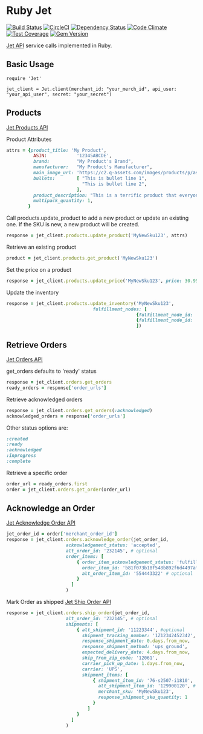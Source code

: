 # Ruby Jet

[![Build Status](https://travis-ci.org/jasonwells/ruby-jet.svg)](https://travis-ci.org/jasonwells/ruby-jet)
[![CircleCI](https://circleci.com/gh/jasonwells/ruby-jet.svg?style=shield)](https://circleci.com/gh/jasonwells/ruby-jet)
[![Dependency Status](https://gemnasium.com/jasonwells/ruby-jet.svg)](https://gemnasium.com/jasonwells/ruby-jet)
[![Code Climate](https://codeclimate.com/github/jasonwells/ruby-jet/badges/gpa.svg)](https://codeclimate.com/github/jasonwells/ruby-jet)
[![Test Coverage](https://codeclimate.com/github/jasonwells/ruby-jet/badges/coverage.svg)](https://codeclimate.com/github/jasonwells/ruby-jet/coverage)
[![Gem Version](https://badge.fury.io/rb/ruby-jet.svg)](https://badge.fury.io/rb/ruby-jet)

[Jet API](https://developer.jet.com/) service calls implemented in Ruby.

## Basic Usage

    require 'Jet'

    jet_client = Jet.client(merchant_id: "your_merch_id", api_user: "your_api_user", secret: "your_secret")

## Products
[Jet Products API](https://developer.jet.com/docs/merchant-sku)

Product Attributes

```ruby
attrs = {product_title: 'My Product',
          ASIN:           '12345ABCDE',
          brand:          "My Product's Brand",
          manufacturer:   "My Product's Manufacturer",
          main_image_url: 'https://c2.q-assets.com/images/products/p/asj/asj-077_1z.jpg',
          bullets:        [ "This is bullet line 1",
                            "This is bullet line 2",
                          ],
          product_description: "This is a terrific product that everyone should own.",
          multipack_quantity: 1,
        }
```

Call products.update_product to add a new product or update an existing one.
If the SKU is new, a new product will be created.

```ruby
response = jet_client.products.update_product('MyNewSku123', attrs)
```

Retrieve an existing product

```ruby
product = jet_client.products.get_product('MyNewSku123')
```

Set the price on a product

```ruby
response = jet_client.products.update_price('MyNewSku123', price: 30.95)
```

Update the inventory

```ruby
response = jet_client.products.update_inventory('MyNewSku123',
                                fulfillment_nodes: [
                                                {fulfillment_node_id: 'node1234', quantity: 100},
                                                {fulfillment_node_id: 'node5678', quantity: 20}
                                                ])
```

## Retrieve Orders
[Jet Orders API](https://developer.jet.com/docs/order-status)

get_orders defaults to 'ready' status

```ruby
response = jet_client.orders.get_orders
ready_orders = response['order_urls']
```

Retrieve acknowledged orders

```ruby
response = jet_client.orders.get_orders(:acknowledged)
acknowledged_orders = response['order_urls']
```

Other status options are:

```ruby
:created
:ready
:acknowledged
:inprogress
:complete
```

Retrieve a specific order

```ruby
order_url = ready_orders.first
order = jet_client.orders.get_order(order_url)
```

## Acknowledge an Order
[Jet Acknowledge Order API](https://developer.jet.com/docs/acknowledge-order)

```ruby
jet_order_id = order['merchant_order_id']
response = jet_client.orders.acknowledge_order(jet_order_id,
                      acknowledgement_status: 'accepted',
                      alt_order_id: '232145', # optional
                      order_items: [
                          { order_item_acknowledgement_status: 'fulfillable',
                            order_item_id: 'b81f073b18f548b892f6d4497af16297',
                            alt_order_item_id: '554443322' # optional
                          }
                        ]
                      )
```

Mark Order as shipped
[Jet Ship Order API](https://developer.jet.com/docs/ship-order)

```ruby
response = jet_client.orders.ship_order(jet_order_id,
                      alt_order_id: '232145', # optional
                      shipments: [
                          { alt_shipment_id: '11223344', #optional
                            shipment_tracking_number: '1Z12342452342',
                            response_shipment_date: 0.days.from_now,
                            response_shipment_method: 'ups_ground',
                            expected_delivery_date: 4.days.from_now,
                            ship_from_zip_code: '12061',
                            carrier_pick_up_date: 1.days.from_now,
                            carrier: 'UPS',
                            shipment_items: [
                                { shipment_item_id: '76-s2507-i1810',
                                  alt_shipment_item_id: '129900120', # optional
                                  merchant_sku: 'MyNewSku123',
                                  response_shipment_sku_quantity: 1
                                }
                              ]
                          }
                        ]
                      )
```




